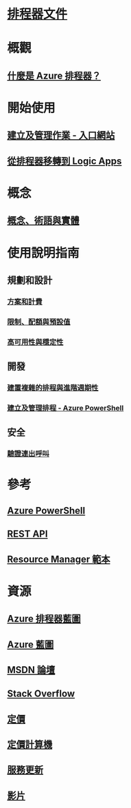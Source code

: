 # [排程器文件](index.md)

# 概觀
## [什麼是 Azure 排程器？](scheduler-intro.md)

# 開始使用
## [建立及管理作業 - 入口網站](scheduler-get-started-portal.md)
## [從排程器移轉到 Logic Apps](migrate-from-scheduler-to-logic-apps.md)

# 概念
## [概念、術語與實體](scheduler-concepts-terms.md)

# 使用說明指南
## 規劃和設計
### [方案和計費](scheduler-plans-billing.md)
### [限制、配額與預設值](scheduler-limits-defaults-errors.md)
### [高可用性與穩定性](scheduler-high-availability-reliability.md)

## 開發
### [建置複雜的排程與進階週期性](scheduler-advanced-complexity.md)
### [建立及管理排程 - Azure PowerShell](scheduler-powershell-reference.md)

## 安全
### [驗證連出呼叫](scheduler-outbound-authentication.md)

# 參考
## [Azure PowerShell](/powershell/module/azurerm.scheduler)
## [REST API](/rest/api/scheduler)
## [Resource Manager 範本](/azure/templates/microsoft.scheduler/allversions)

# 資源
## [Azure 排程器藍圖](https://azure.microsoft.com/updates/?product=scheduler)
## [Azure 藍圖](https://azure.microsoft.com/updates/)
## [MSDN 論壇](https://social.msdn.microsoft.com/Forums/home?forum=azurescheduler)
## [Stack Overflow](http://stackoverflow.com/questions/tagged/azure-scheduler)
## [定價](https://azure.microsoft.com/pricing/details/scheduler/)
## [定價計算機](https://azure.microsoft.com/pricing/calculator/)
## [服務更新](https://azure.microsoft.com/updates/?product=scheduler)
## [影片](https://azure.microsoft.com/documentation/videos/index/?services=scheduler)